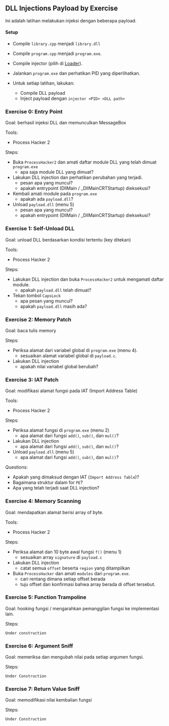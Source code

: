 DLL Injections Payload by Exercise
----

Ini adalah latihan melakukan injeksi dengan beberapa payload.

#### Setup

* Compile `library.cpp` menjadi `library.dll`
* Compile `program.cpp` menjadi `program.exe`.
* Compile injector (pilih di [Loader](../Loader)).
* Jalankan `program.exe` dan perhatikan PID yang diperlihatkan.
* Untuk setiap latihan, lakukan:

    - Compile DLL payload
    - Inject payload dengan `injector <PID> <DLL path>`

### Exercise 0: Entry Point

Goal: berhasil injeksi DLL dan memunculkan MessageBox

Tools:

- Process Hacker 2

Steps:

- Buka `ProcessHacker2` dan amati daftar module DLL yang telah dimuat `program.exe`
    - apa saja module DLL yang dimuat?
- Lakukan DLL injection dan perhatikan perubahan yang terjadi.
    - pesan apa yang muncul?
    - apakah entrypoint (DllMain / _DllMainCRTStartup) dieksekusi?
- Kembali amati module pada `program.exe`
    - apakah ada `payload.dll`?
- Unload `payload.dll` (menu 5)
    - pesan apa yang muncul?
    - apakah entrypoint (DllMain / _DllMainCRTStartup) dieksekusi?

### Exercise 1: Self-Unload DLL

Goal: unload DLL berdasarkan kondisi tertentu (key ditekan)

Tools:

- Process Hacker 2

Steps:

- Lakukan DLL injection dan buka `ProcessHacker2` untuk mengamati daftar module.
    - apakah `payload.dll` telah dimuat?
- Tekan tombol `CapsLock`
    - apa pesan yang muncul?
    - apakah `payload.dll` masih ada?

### Exercise 2: Memory Patch

Goal: baca tulis memory

Steps:

- Periksa alamat dari variabel global di `program.exe` (menu 4).
    - sesuaikan alamat variabel global di `payload.c`.
- Lakukan DLL injection
    - apakah nilai variabel global berubah?

### Exercise 3: IAT Patch

Goal: modifikasi alamat fungsi pada IAT (Import Address Table)

Tools:

- Process Hacker 2

Steps:

- Periksa alamat fungsi di `program.exe` (menu 2)
    - apa alamat dari fungsi `add()`, `sub()`, dan `mul()`?
- Lakukan DLL injection
    - apa alamat dari fungsi `add()`, `sub()`, dan `mul()`?
- Unload `payload.dll` (menu 5)
    - apa alamat dari fungsi `add()`, `sub()`, dan `mul()`?

Questions:

- Apakah yang dimaksud dengan IAT (`Import Address Table`)?
- Bagaimana struktur dalam for `PE`?
- Apa yang telah terjadi saat DLL injection?

### Exercise 4: Memory Scanning

Goal: mendapatkan alamat berisi array of byte.

Tools:

- Process Hacker 2

Steps:

- Periksa alamat dan 10 byte awal fungsi `f()` (menu 1)
    - sesuaikan array `signature` di `payload.c`
- Lakukan DLL injection
    - catat semua `offset` beserta `region` yang ditampilkan
- Buka `ProcessHacker` dan amati `modules` dari `program.exe`.
    - cari rentang dimana setiap offset berada
    - tuju offset dan konfirmasi bahwa array berada di offset tersebut.

### Exercise 5: Function Trampoline

Goal: hooking fungsi / mengarahkan pemanggilan fungsi ke implementasi lain.

Steps:

```Under construction```

### Exercise 6: Argument Sniff

Goal: memeriksa dan mengubah nilai pada setiap argumen fungsi.

Steps:

```Under Construction```

### Exercise 7: Return Value Sniff

Goal: memodifikasi nilai kembalian fungsi

Steps:

```Under Construction```